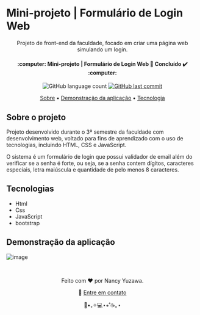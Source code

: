 <h1>
  Mini-projeto | Formulário de Login Web
</h1>

<p align="center">
	Projeto de front-end da faculdade, focado em criar uma página web simulando um login.
</p>
<p align="center">
  <h4 align="center"> 
    :computer: Mini-projeto | Formulário de Login Web 🚀 Concluído ✔️ :computer:
  </h4>
</p>

<p align="center">
  <img alt="GitHub language count" src="https://img.shields.io/github/languages/count/nancyuzawa/Conversor-moeda-web?color=%2304D361">
  <a href="https://github.com/tgmarinho/nlw1/commits/master">
    <img alt="GitHub last commit" src="https://img.shields.io/github/last-commit/nancyuzawa/Conversor-moeda-web">
  </a>
</p>

<p align="center">  
	<a href="#sobre">Sobre</a> • <a href="#demo">Demonstração da aplicação</a> • <a href="#tecnologia">Tecnologia</a> 
</p>

<h2 id="sobre">
	Sobre o projeto
</h2>
<p>
	Projeto desenvolvido durante o 3º semestre da faculdade com desenvolvimento web, voltado para fins de aprendizado com o uso de tecnologias, incluindo HTML, CSS e JavaScript.
</p>
<p>
	O sistema é um formulário de login que possui validador de email além do verificar se a senha é forte, ou seja, se a senha contem dígitos, caracteres especiais, letra maiúscula e quantidade de pelo menos 8 caracteres.
</p>
<h2 id="tecnologia">
	Tecnologias
</h2>
<ul>
	<li>Html</li>
	<li>Css</li>
	<li>JavaScript</li>
	<li>bootstrap</li>
</ul>


<h2 id="demo">
	Demonstração da aplicação
</h2>

![image](https://github.com/user-attachments/assets/6e55c330-6041-441c-b7f1-3537321f80b4)

<br>
<p align="center">
	Feito com ❤️ por Nancy Yuzawa. 
</p>
<p align="center">
	👋 <a href="https://www.linkedin.com/in/nancy-yuzawa">Entre em contato</a>
</p>
<div align = "center">🌿•₊✧💻⋆⭒˚☕️｡⋆</div>
